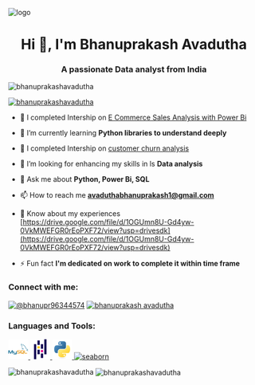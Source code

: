![logo](https://github.com/BhanuprakashAvadutha/BhanuprakashAvadutha/blob/main/Green%20Professional%20Gamer%20LinkedIn%20Banner%20(1).png)
<h1 align="center">Hi 👋, I'm Bhanuprakash Avadutha</h1>
<h3 align="center">A passionate Data analyst from India</h3>

<p align="left"> <img src="https://komarev.com/ghpvc/?username=bhanuprakashavadutha&label=Profile%20views&color=0e75b6&style=flat" alt="bhanuprakashavadutha" /> </p>

<p align="left"> <a href="https://github.com/ryo-ma/github-profile-trophy"><img src="https://github-profile-trophy.vercel.app/?username=bhanuprakashavadutha" alt="bhanuprakashavadutha" /></a> </p>

- 🔭 I completed Intership on [E Commerce Sales Analysis with Power Bi](https://drive.google.com/drive/folders/12rlSu6Ugi9Lr2c4BO2Li2SuCxkPABTMM?usp=drive_link)

- 🌱 I’m currently learning **Python libraries to understand deeply**

- 👯 I completed Intership on [customer churn analysis](https://drive.google.com/drive/folders/1hniV08zFof0KPCOxsGoNRvqTATZg5rIc?usp=drive_link)

- 🤝 I’m looking for enhancing my skills in ls **Data analysis**

- 💬 Ask me about **Python, Power Bi, SQL**

- 📫 How to reach me **avaduthabhanuprakash1@gmail.com**

- 📄 Know about my experiences [https://drive.google.com/file/d/1OGUmn8U-Gd4yw-0VkMWEFGR0rEoPXF72/view?usp=drivesdk](https://drive.google.com/file/d/1OGUmn8U-Gd4yw-0VkMWEFGR0rEoPXF72/view?usp=drivesdk)

- ⚡ Fun fact **I'm dedicated on work to complete it within time frame**

<h3 align="left">Connect with me:</h3>
<p align="left">
<a href="https://twitter.com/@bhanupr96344574" target="blank"><img align="center" src="https://raw.githubusercontent.com/rahuldkjain/github-profile-readme-generator/master/src/images/icons/Social/twitter.svg" alt="@bhanupr96344574" height="30" width="40" /></a>
<a href="https://linkedin.com/in/bhanuprakash avadutha" target="blank"><img align="center" src="https://raw.githubusercontent.com/rahuldkjain/github-profile-readme-generator/master/src/images/icons/Social/linked-in-alt.svg" alt="bhanuprakash avadutha" height="30" width="40" /></a>
</p>

<h3 align="left">Languages and Tools:</h3>
<p align="left"> <a href="https://www.mysql.com/" target="_blank" rel="noreferrer"> <img src="https://raw.githubusercontent.com/devicons/devicon/master/icons/mysql/mysql-original-wordmark.svg" alt="mysql" width="40" height="40"/> </a> <a href="https://pandas.pydata.org/" target="_blank" rel="noreferrer"> <img src="https://raw.githubusercontent.com/devicons/devicon/2ae2a900d2f041da66e950e4d48052658d850630/icons/pandas/pandas-original.svg" alt="pandas" width="40" height="40"/> </a> <a href="https://www.python.org" target="_blank" rel="noreferrer"> <img src="https://raw.githubusercontent.com/devicons/devicon/master/icons/python/python-original.svg" alt="python" width="40" height="40"/> </a> <a href="https://seaborn.pydata.org/" target="_blank" rel="noreferrer"> <img src="https://seaborn.pydata.org/_images/logo-mark-lightbg.svg" alt="seaborn" width="40" height="40"/> </a> </p>

<p><img align="left" src="https://github-readme-stats.vercel.app/api/top-langs?username=bhanuprakashavadutha&show_icons=true&locale=en&layout=compact" alt="bhanuprakashavadutha" /></p>

<p>&nbsp;<img align="center" src="https://github-readme-stats.vercel.app/api?username=bhanuprakashavadutha&show_icons=true&locale=en" alt="bhanuprakashavadutha" /></p>


